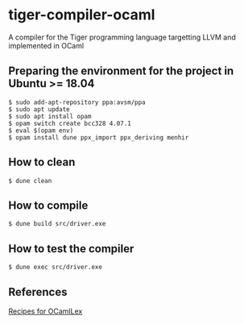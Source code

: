 # tiger-compiler-ocaml

A compiler for the Tiger programming language targetting LLVM and implemented in OCaml

## Preparing the environment for the project in Ubuntu >= 18.04

```
$ sudo add-apt-repository ppa:avsm/ppa
$ sudo apt update
$ sudo apt install opam
$ opam switch create bcc328 4.07.1
$ eval $(opam env)
$ opam install dune ppx_import ppx_deriving menhir
```

## How to clean

```
$ dune clean
```

## How to compile

```
$ dune build src/driver.exe
```

## How to test the compiler

```
$ dune exec src/driver.exe
```

## References

[Recipes for OCamlLex](https://medium.com/@huund/recipes-for-ocamllex-bb4efa0afe53)

